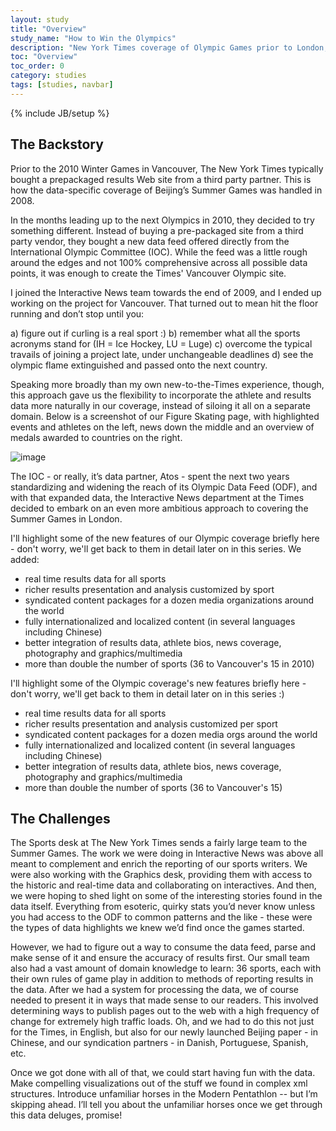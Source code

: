 ```yaml
---
layout: study
title: "Overview"
study_name: "How to Win the Olympics"
description: "New York Times coverage of Olympic Games prior to London, plus a roundup of this series' highlights and challenges."
toc: "Overview"
toc_order: 0
category: studies
tags: [studies, navbar]
---
```

{% include JB/setup %}


## The Backstory

Prior to the 2010 Winter Games in Vancouver, The New York Times typically bought a prepackaged results Web site from a third party partner. This is how the data-specific coverage of Beijing’s Summer Games was handled in 2008. 

In the months leading up to the next Olympics in 2010, they decided to try something different. Instead of buying a pre-packaged site from a third party vendor, they bought a new data feed offered directly from the International Olympic Committee (IOC). While the feed was a little rough around the edges and not 100% comprehensive across all possible data points, it was enough to create the Times' Vancouver Olympic site. 

I joined the Interactive News team towards the end of 2009, and I ended up working on the project for Vancouver. That turned out to mean hit the floor running and don’t stop until you: 

a) figure out if curling is a real sport :)
b) remember what all the sports acronyms stand for (IH = Ice Hockey, LU = Luge)
c) overcome the typical travails of joining a project late, under unchangeable deadlines
d) see the olympic flame extinguished and passed onto the next country. 

Speaking more broadly than my own new-to-the-Times experience, though, this approach gave us the flexibility to incorporate the athlete and results data more naturally in our coverage, instead of siloing it all on a separate domain. Below is a screenshot of our Figure Skating page, with highlighted events and athletes on the left, news down the middle and an overview of medals awarded to countries on the right.

![image](http://f.cl.ly/items/3s3c1925323H0q1O3i2m/Screen%20Shot%202013-01-27%20at%207.22.06%20PM.png)

The IOC - or really, it’s data partner, Atos - spent the next two years standardizing and widening the reach of its Olympic Data Feed (ODF), and with that expanded data, the Interactive News department at the Times decided to embark on an even more ambitious approach to covering the Summer Games in London.

I'll highlight some of the new features of our Olympic coverage briefly here - don't worry, we'll get back to them in detail later on in this series. We added:

* real time results data for all sports
* richer results presentation and analysis customized by sport
* syndicated content packages for a dozen media organizations around the world
* fully internationalized and localized content (in several languages including Chinese)
* better integration of results data, athlete bios, news coverage, photography and graphics/multimedia
* more than double the number of sports (36 to Vancouver's 15 in 2010)

I'll highlight some of the Olympic coverage's new features briefly here - don't worry, we'll get back to them in detail later on in this series :)

* real time results data for all sports
* richer results presentation and analysis customized per sport
* syndicated content packages for a dozen media orgs around the world
* fully internationalized and localized content (in several languages including Chinese)
* better integration of results data, athlete bios, news coverage, photography and graphics/multimedia
* more than double the number of sports (36 to Vancouver's 15)


## The Challenges

The Sports desk at The New York Times sends a fairly large team to the Summer Games. The work we were doing in Interactive News was above all meant to complement and enrich the reporting of our sports writers. We were also working with the Graphics desk, providing them with access to the historic and real-time data and collaborating on interactives. And then, we were hoping to shed light on some of the interesting stories found in the data itself. Everything from esoteric, quirky stats you’d never know unless you had access to the ODF to common patterns and the like - these were the types of data highlights we knew we’d find once the games started.

However, we had to figure out a way to consume the data feed, parse and make sense of it and ensure the accuracy of results first. Our small team also had a vast amount of domain knowledge to learn: 36 sports, each with their own rules of game play in addition to methods of reporting results in the data. After we had a system for processing the data, we of course needed to present it in ways that made sense to our readers. This involved determining ways to publish pages out to the web with a high frequency of change for extremely high traffic loads. Oh, and we had to do this not just for the Times, in English, but also for our newly launched Beijing paper - in Chinese, and our syndication partners - in Danish, Portuguese, Spanish, etc.

Once we got done with all of that, we could start having fun with the data. Make compelling visualizations out of the stuff we found in complex xml structures. Introduce unfamiliar horses in the Modern Pentathlon -- but I’m skipping ahead. I’ll tell you about the unfamiliar horses once we get through this data deluges, promise!
